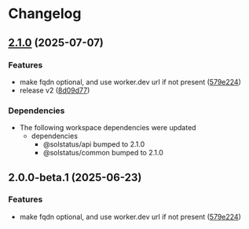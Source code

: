 # Changelog

## [2.1.0](https://github.com/IIXINGCHEN/uptime-monitor/compare/@solstatus/app@v2.0.0...@solstatus/app@v2.1.0) (2025-07-07)


### Features

* make fqdn optional, and use worker.dev url if not present ([579e224](https://github.com/IIXINGCHEN/uptime-monitor/commit/579e224926fa6b77d9f01d82e196d37803d47e7f))
* release v2 ([8d09d77](https://github.com/IIXINGCHEN/uptime-monitor/commit/8d09d77f92ceec9bd7cba2e9fb4a514a406b588d))


### Dependencies

* The following workspace dependencies were updated
  * dependencies
    * @solstatus/api bumped to 2.1.0
    * @solstatus/common bumped to 2.1.0

## 2.0.0-beta.1 (2025-06-23)


### Features

* make fqdn optional, and use worker.dev url if not present ([579e224](https://github.com/unibeck/solstatus/commit/579e224926fa6b77d9f01d82e196d37803d47e7f))
